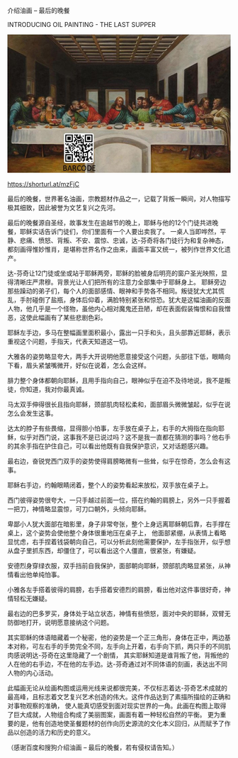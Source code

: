 介绍油画 – 最后的晚餐

INTRODUCING OIL PAINTING - THE LAST SUPPER


![INTRODUCING OIL PAINTING - THE LAST SUPPER](https://github.com/ywangnccu/ywang/blob/main/images/PAINTING_LAST_SUPPER1.jpg)

https://shorturl.at/mzFjC

最后的晚餐，世界著名油画，宗教题材作品之一，记载了背叛一瞬间，对人物描写极其细致，因此被誉为文艺复兴之先河。

最后的晚餐源自圣经，故事发生在逾越节的晚上，耶稣与他的12个门徒共进晚餐，耶稣实话告诉门徒们，你们里面有一个人要出卖我了。
一桌人当即哗然，平静、悲痛、愤怒、背叛、不安、震惊、忠诚，达-芬奇将各门徒行为和复杂神态，都刻画得惟妙惟肖，是堪称世界名作之由来，画面丰富又统一，被列作世界文化遗产。

达-芬奇让12门徒或坐或站于耶稣两旁，耶稣的脸被身后明亮的窗户圣光映照，显得清晰庄严肃穆。背景光让人们把所有的注意力全部集中于耶稣身上。
耶稣旁边那些躁动的弟子们，每个人的面部感情、眼神和手势各不相同。叛徒犹大尤其慌乱，手肘碰倒了盐瓶，身体后仰着，满脸特别紧张和惊恐。犹大是这幅油画的反面人物，他几乎是一个怪物，虽他内心相对魔鬼还丑陋，却在表面假装悔恨和自我憎恶，这使此幅画有了某些悲剧色彩。

耶稣左手边，多马在整幅画里面积最小，露出一只手和头，且头部靠近耶稣，表示重视这个问题，手指天，代表天知道这一切。

大雅各的姿势略显夸大，两手大开说明他愿意接受这个问题，头部往下低，眼睛向下看，眉头紧皱嘴微开，好似在说着，怎么会这样。

腓力整个身体都朝向耶稣，且用手指向自己，眼神似乎在迫不及待地说，我不是叛徒，你知道，我对你最真诚。

马太双手伸得很长且指向耶稣，颈部肌肉轻松柔和，面部眉头微微皱起，似乎在说怎么会发生这事。

达太的脖子有些畏缩，显得胆小怕事，左手放在桌子上，右手的大拇指在指向耶稣，似乎对西门说，这事我不是已说过吗？这不是我一直都在猜测的事吗？他右手的其余手指在护住自己，可以看出他既有自我保护意识，又对话题感兴趣。

最右边，奋锐党西门双手的姿势使得肩膀略微有一些耸，似乎在惊奇，怎么会有这事。

耶稣右手边，约翰眼睛闭着，整个人的姿势看起来放松，双手放在桌子上。

西门彼得姿势很夸大，一只手越过前面一位，搭在约翰的肩膀上，另外一只手握着一把刀，神情略显震惊，可刀口朝外，头倾向耶稣。

卑鄙小人犹大面部在暗影里，身子非常夸张，整个上身远离耶稣朝后靠，右手撑在桌上，这个姿势会使他整个身体很重地压在桌子上，
他面部紧绷，从表情上看略显忧虑，右手捏着钱袋朝向自己，可以分析此刻他需要保护，左手指张开，似乎想从盘子里抓东西，却僵住了，可以看出这个人僵直，很紧张，有嫌疑。

安德烈身穿绿衣服，双手挡前自我保护，面部朝向耶稣，颈部肌肉略显紧张，从神情看出他单纯怕事。

小雅各左手搭着彼得的肩膀，右手搭着安德烈的肩膀，看出他对这件事很好奇，神情轻松无嫌疑。

最右边的巴多罗买，身体处于站立状态，神情有些愤怒，面对中央的耶稣，双臂无防御地打开，说明愿意接纳这个问题。

其实耶稣的体语暗藏着一个秘密，他的姿势是一个正三角形，身体在正中，两边基本对称，可左右手的手势完全不同，左手向上开着，右手向下抓，两只手的不同肌肉感说明达-芬奇在这里隐藏了一个剧情，
其实耶稣知道是谁背叛了他，背叛他的人在他的右手边，不在他的左手边。达-芬奇通过对不同体语的刻画，表达出不同人物的内心活动。

此幅画无论从绘画构图或运用光线来说都很完美，不仅标志着达-芬奇艺术成就的最高峰，且标志着文艺复兴艺术创造的伟大。这件作品达到了素描所描绘的正确和对事物观察的准确，
使人能真切感受到面对现实世界的一角。此画在构图上取得了巨大成就，人物组合构成了美丽图案，画面有着一种轻松自然的平衡。 更为重要的是，他有创造地使圣餐题材的创作向历史源流的文化本义回归，从而赋予了作品以创造的活力和历史的意义。


（感谢百度和搜狗介绍油画 – 最后的晚餐，若有侵权请告知。）
